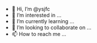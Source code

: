 - 👋 Hi, I’m @ysjfc
- 👀 I’m interested in ...
- 🌱 I’m currently learning ...
- 💞️ I’m looking to collaborate on ...
- 📫 How to reach me ...

<!---
ysjfc/ysjfc is a ✨ special ✨ repository because its `README.md` (this file) appears on your GitHub profile.
You can click the Preview link to take a look at your changes.
--->
